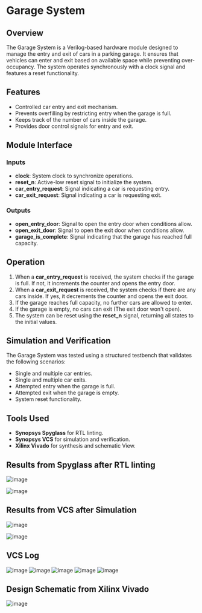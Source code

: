 # Garage System

## Overview
The Garage System is a Verilog-based hardware module designed to manage the entry and exit of cars in a parking garage. 
It ensures that vehicles can enter and exit based on available space while preventing over-occupancy. 
The system operates synchronously with a clock signal and features a reset functionality.

## Features
- Controlled car entry and exit mechanism.
- Prevents overfilling by restricting entry when the garage is full.
- Keeps track of the number of cars inside the garage.
- Provides door control signals for entry and exit.

## Module Interface

### Inputs
- **clock**: System clock to synchronize operations.
- **reset_n**: Active-low reset signal to initialize the system.
- **car_entry_request**: Signal indicating a car is requesting entry.
- **car_exit_request**: Signal indicating a car is requesting exit.

### Outputs
- **open_entry_door**: Signal to open the entry door when conditions allow.
- **open_exit_door**: Signal to open the exit door when conditions allow.
- **garage_is_complete**: Signal indicating that the garage has reached full capacity.

## Operation
1. When a **car_entry_request** is received, the system checks if the garage is full. If not, it increments the counter and opens the entry door.
2. When a **car_exit_request** is received, the system checks if there are any cars inside. If yes, it decrements the counter and opens the exit door.
3. If the garage reaches full capacity, no further cars are allowed to enter.
4. If the garage is empty, no cars can exit (The exit door won't open).
5. The system can be reset using the **reset_n** signal, returning all states to the initial values.

## Simulation and Verification
The Garage System was tested using a structured testbench that validates the following scenarios:
- Single and multiple car entries.
- Single and multiple car exits.
- Attempted entry when the garage is full.
- Attempted exit when the garage is empty.
- System reset functionality.

## Tools Used
- **Synopsys Spyglass** for RTL linting.
- **Synopsys VCS** for simulation and verification.
- **Xilinx Vivado** for synthesis and schematic View.


## Results from Spyglass after RTL linting

![image](https://github.com/user-attachments/assets/8c31dabb-33d7-4f27-8330-c1f5220ed74d)

![image](https://github.com/user-attachments/assets/9ef3c848-fb79-4a68-afc9-b8b23cde8aa9)


## Results from VCS after Simulation

![image](https://github.com/user-attachments/assets/a2ab0081-d6f7-412e-a203-554e97549afd)

![image](https://github.com/user-attachments/assets/2d189cb0-f555-4084-b4b0-59835fa521ae)


## VCS Log

![image](https://github.com/user-attachments/assets/a80ae4e4-e553-4163-96eb-8ced641c9def)
![image](https://github.com/user-attachments/assets/30b037c8-b1c4-4590-87bb-7d8c75718927)
![image](https://github.com/user-attachments/assets/73a59b17-c118-44e2-9f34-360b329dc1ef)
![image](https://github.com/user-attachments/assets/91a18f9c-b1e8-4814-ad0e-13b856c8dda5)
![image](https://github.com/user-attachments/assets/218a762c-58d1-45f1-8a89-1af8ddec5746)


## Design Schematic from Xilinx Vivado

![image](https://github.com/user-attachments/assets/de479a14-03f5-4eb0-b8c8-40adba35057b)

